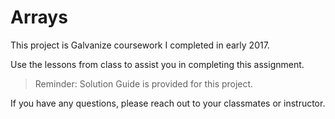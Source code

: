 # Arrays

This project is Galvanize coursework I completed in early 2017.

Use the lessons from class to assist you in completing this assignment.

> Reminder: Solution Guide is provided for this project.

If you have any questions, please reach out to your classmates or instructor.

